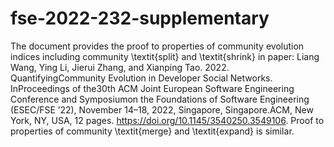 # fse-2022-232-supplementary
The document provides the proof to properties of community evolution indices including community \textit{split} and \textit{shrink} in paper: Liang Wang, Ying Li, Jierui Zhang, and Xianping Tao. 2022. QuantifyingCommunity Evolution in Developer Social Networks. InProceedings of the30th ACM Joint European Software Engineering Conference and Symposiumon the Foundations of Software Engineering (ESEC/FSE ’22), November 14–18, 2022, Singapore, Singapore.ACM, New York, NY, USA, 12 pages. https://doi.org/10.1145/3540250.3549106. Proof to properties of community \textit{merge} and \textit{expand} is similar.
